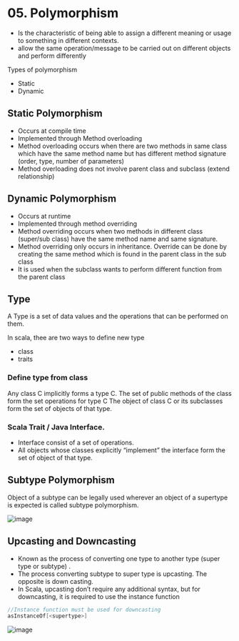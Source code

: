 # 05. Polymorphism
- Is the characteristic of being able to assign a different meaning or usage to something in different contexts.
- allow the same operation/message to be carried out on different objects and perform differently

Types of polymorphism
- Static
- Dynamic

## Static Polymorphism
- Occurs at compile time
- Implemented through Method overloading
- Method overloading occurs when there are two methods in same class which have the same method name but has different method signature (order, type, number of parameters)
- Method overloading does not involve parent class and subclass (extend relationship)

## Dynamic Polymorphism
- Occurs at runtime
- Implemented through method overriding
- Method overriding occurs when two methods in different class (super/sub class) have the same method name and same signature. 
- Method overriding only occurs in inheritance.  Override can be done by creating the same method which is found in the parent class in the sub class
- It is used when the subclass wants to perform different function from the parent class

## Type
A Type is a set of data values and the operations that can be performed on them.

In scala, thee are two ways to define new type
- class
- traits

### Define type from class
Any class C implicitly forms a type C. 
The set of public methods of the class form the set operations for type C 
The object of class C or its subclasses form the set of objects of that type.

### Scala Trait / Java Interface.
- Interface consist of a set of operations.
- All objects whose classes explicitly “implement” the interface form the set of object of that type.

## Subtype Polymorphism
Object of a subtype can be legally used wherever an object of a supertype is expected is called subtype polymorphism.

![image](https://github.com/user-attachments/assets/f8de20e9-3434-447c-b699-712d5bb5d140)

## Upcasting and Downcasting
- Known as the process of converting one type to another type (super type or subtype) .
- The process converting subtype to super type is upcasting. The opposite is down casting.
- In Scala, upcasting don’t require any additional syntax, but for downcasting, it is required to use the instance function

```scala
//Instance function must be used for downcasting
asInstanceOf[<supertype>]
```

![image](https://github.com/user-attachments/assets/f48a2749-c2f2-42fb-bb8b-4d554ca7a3d5)








